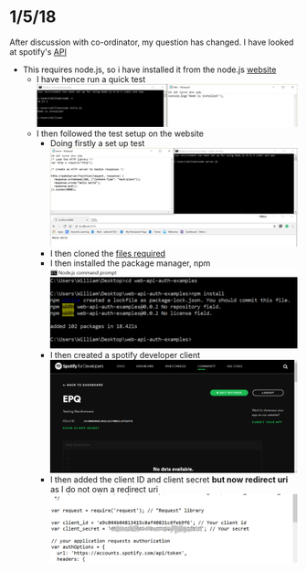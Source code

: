 # 1/5/18
After discussion with co-ordinator, my question has changed. I have looked at spotify's [API](https://beta.developer.spotify.com/documentation/web-api/quick-start/)  
* This requires node.js, so i have installed it from the node.js [website](https://nodejs.org/en/)  
  * I have hence run a quick test  
![Node Install](https://github.com/wd7512/EPQ-WilliamDennis/blob/master/Pictures/Node%20Install.png?raw=true)  
  * I then followed the test setup on the website  
    * Doing firstly a set up test
![localhost](https://github.com/wd7512/EPQ-WilliamDennis/blob/master/Pictures/localhost.png?raw=true)  
    * I then cloned the [files required](https://github.com/spotify/web-api-auth-examples)
    * I then installed the package manager, npm
![npm install](https://github.com/wd7512/EPQ-WilliamDennis/blob/master/Pictures/npm%20install.png?raw=true)
    * I then created a spotify developer client
![client setup](https://github.com/wd7512/EPQ-WilliamDennis/blob/master/Pictures/client%20setup.png?raw=true)
    * I then added the client ID and client secret **but now redirect uri** as I do not own a redirect uri
![client ID](https://github.com/wd7512/EPQ-WilliamDennis/blob/master/Pictures/client%20ID.png?raw=true)
